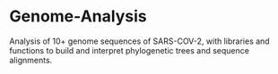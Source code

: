 # Genome-Analysis
Analysis of 10+ genome sequences of SARS-COV-2, with libraries and functions to build and interpret phylogenetic trees and sequence alignments.
